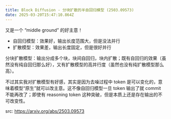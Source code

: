 ```yaml
---
title: Block Diffusion - 分块扩散的半自回归模型 (2503.09573)
date: 2025-03-20T15:47:10.864Z
---
```


又是一个 “middle ground” 的好主意！

- 自回归模型：效果好，输出长度范围大，但是没法并行
- 扩散模型：效果差，输出长度固定，但是很好并行

分块扩散模型：输出分成多个块，块间自回归，块内扩散；既有自回归的效果（虽然没有纯自回归那么好），又有扩散模型的高并行度（虽然也没有纯扩散模型那么高）。

不过其实我对扩散模型有好感，其实是因为去噪过程中 token 是可以变化的，意味着模型“原生”就可以改主意。这不像自回归模型一旦 token 输出了就 commit 不能再改了；即使有 reasoning token 这种突破，但是本质上还是存在输出的不可改变性。

src: https://arxiv.org/abs/2503.09573